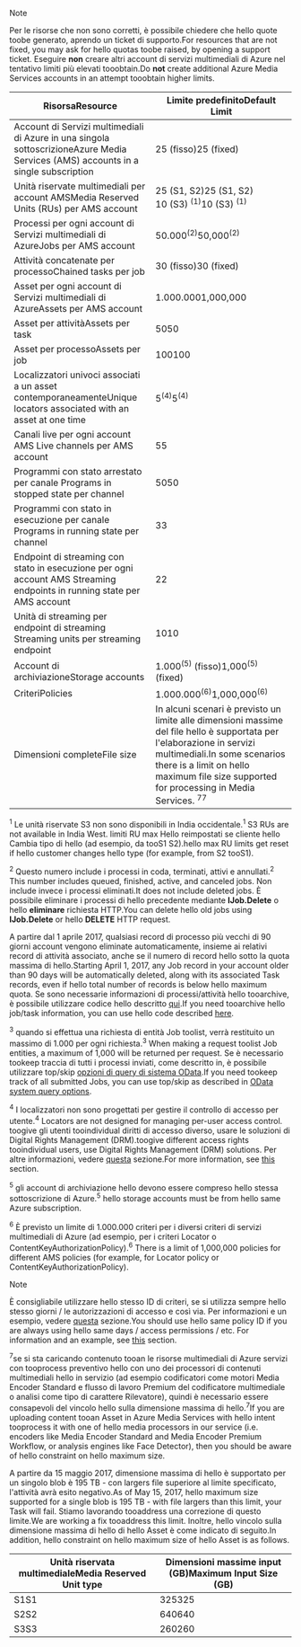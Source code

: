 >[!NOTE]
><span data-ttu-id="11030-101">Per le risorse che non sono corretti, è possibile chiedere che hello quote toobe generato, aprendo un ticket di supporto.</span><span class="sxs-lookup"><span data-stu-id="11030-101">For resources that are not fixed, you may ask for hello quotas toobe raised, by opening a support ticket.</span></span> <span data-ttu-id="11030-102">Eseguire **non** creare altri account di servizi multimediali di Azure nel tentativo limiti più elevati tooobtain.</span><span class="sxs-lookup"><span data-stu-id="11030-102">Do **not** create additional Azure Media Services accounts in an attempt tooobtain higher limits.</span></span>

| <span data-ttu-id="11030-103">Risorsa</span><span class="sxs-lookup"><span data-stu-id="11030-103">Resource</span></span> | <span data-ttu-id="11030-104">Limite predefinito</span><span class="sxs-lookup"><span data-stu-id="11030-104">Default Limit</span></span> | 
| --- | --- | 
| <span data-ttu-id="11030-105">Account di Servizi multimediali di Azure in una singola sottoscrizione</span><span class="sxs-lookup"><span data-stu-id="11030-105">Azure Media Services (AMS) accounts in a single subscription</span></span> | <span data-ttu-id="11030-106">25 (fisso)</span><span class="sxs-lookup"><span data-stu-id="11030-106">25 (fixed)</span></span> |
| <span data-ttu-id="11030-107">Unità riservate multimediali per account AMS</span><span class="sxs-lookup"><span data-stu-id="11030-107">Media Reserved Units (RUs) per AMS account</span></span> |<span data-ttu-id="11030-108">25 (S1, S2)</span><span class="sxs-lookup"><span data-stu-id="11030-108">25 (S1, S2)</span></span><br/><span data-ttu-id="11030-109">10 (S3) <sup>(1)</sup></span><span class="sxs-lookup"><span data-stu-id="11030-109">10 (S3) <sup>(1)</sup></span></span> | 
| <span data-ttu-id="11030-110">Processi per ogni account di Servizi multimediali di Azure</span><span class="sxs-lookup"><span data-stu-id="11030-110">Jobs per AMS account</span></span> | <span data-ttu-id="11030-111">50.000<sup>(2)</sup></span><span class="sxs-lookup"><span data-stu-id="11030-111">50,000<sup>(2)</sup></span></span> |
| <span data-ttu-id="11030-112">Attività concatenate per processo</span><span class="sxs-lookup"><span data-stu-id="11030-112">Chained tasks per job</span></span> | <span data-ttu-id="11030-113">30 (fisso)</span><span class="sxs-lookup"><span data-stu-id="11030-113">30 (fixed)</span></span> |
| <span data-ttu-id="11030-114">Asset per ogni account di Servizi multimediali di Azure</span><span class="sxs-lookup"><span data-stu-id="11030-114">Assets per AMS account</span></span> | <span data-ttu-id="11030-115">1.000.000</span><span class="sxs-lookup"><span data-stu-id="11030-115">1,000,000</span></span>|
| <span data-ttu-id="11030-116">Asset per attività</span><span class="sxs-lookup"><span data-stu-id="11030-116">Assets per task</span></span> | <span data-ttu-id="11030-117">50</span><span class="sxs-lookup"><span data-stu-id="11030-117">50</span></span> |
| <span data-ttu-id="11030-118">Asset per processo</span><span class="sxs-lookup"><span data-stu-id="11030-118">Assets per job</span></span> | <span data-ttu-id="11030-119">100</span><span class="sxs-lookup"><span data-stu-id="11030-119">100</span></span> |
| <span data-ttu-id="11030-120">Localizzatori univoci associati a un asset contemporaneamente</span><span class="sxs-lookup"><span data-stu-id="11030-120">Unique locators associated with an asset at one time</span></span> | <span data-ttu-id="11030-121">5<sup>(4)</sup></span><span class="sxs-lookup"><span data-stu-id="11030-121">5<sup>(4)</sup></span></span> |
| <span data-ttu-id="11030-122">Canali live per ogni account AMS </span><span class="sxs-lookup"><span data-stu-id="11030-122">Live channels per AMS account</span></span> |<span data-ttu-id="11030-123">5</span><span class="sxs-lookup"><span data-stu-id="11030-123">5</span></span>|
| <span data-ttu-id="11030-124">Programmi con stato arrestato per canale </span><span class="sxs-lookup"><span data-stu-id="11030-124">Programs in stopped state per channel</span></span> |<span data-ttu-id="11030-125">50</span><span class="sxs-lookup"><span data-stu-id="11030-125">50</span></span>|
| <span data-ttu-id="11030-126">Programmi con stato in esecuzione per canale </span><span class="sxs-lookup"><span data-stu-id="11030-126">Programs in running state per channel</span></span> |<span data-ttu-id="11030-127">3</span><span class="sxs-lookup"><span data-stu-id="11030-127">3</span></span>|
| <span data-ttu-id="11030-128">Endpoint di streaming con stato in esecuzione per ogni account AMS </span><span class="sxs-lookup"><span data-stu-id="11030-128">Streaming endpoints in running state per AMS account</span></span>|<span data-ttu-id="11030-129">2</span><span class="sxs-lookup"><span data-stu-id="11030-129">2</span></span>|
| <span data-ttu-id="11030-130">Unità di streaming per endpoint di streaming </span><span class="sxs-lookup"><span data-stu-id="11030-130">Streaming units per streaming endpoint</span></span> |<span data-ttu-id="11030-131">10</span><span class="sxs-lookup"><span data-stu-id="11030-131">10</span></span> |
| <span data-ttu-id="11030-132">Account di archiviazione</span><span class="sxs-lookup"><span data-stu-id="11030-132">Storage accounts</span></span> | <span data-ttu-id="11030-133">1.000<sup>(5)</sup> (fisso)</span><span class="sxs-lookup"><span data-stu-id="11030-133">1,000<sup>(5)</sup> (fixed)</span></span> |
| <span data-ttu-id="11030-134">Criteri</span><span class="sxs-lookup"><span data-stu-id="11030-134">Policies</span></span> | <span data-ttu-id="11030-135">1.000.000<sup>(6)</sup></span><span class="sxs-lookup"><span data-stu-id="11030-135">1,000,000<sup>(6)</sup></span></span> |
| <span data-ttu-id="11030-136">Dimensioni complete</span><span class="sxs-lookup"><span data-stu-id="11030-136">File size</span></span>| <span data-ttu-id="11030-137">In alcuni scenari è previsto un limite alle dimensioni massime del file hello è supportata per l'elaborazione in servizi multimediali.</span><span class="sxs-lookup"><span data-stu-id="11030-137">In some scenarios there is a limit on hello maximum file size supported for processing in Media Services.</span></span> <span data-ttu-id="11030-138"><sup>7</sup></span><span class="sxs-lookup"><span data-stu-id="11030-138"><sup>7</sup></span></span> |
  
<span data-ttu-id="11030-139"><sup>1</sup> Le unità riservate S3 non sono disponibili in India occidentale.</span><span class="sxs-lookup"><span data-stu-id="11030-139"><sup>1</sup> S3 RUs are not available in India West.</span></span> <span data-ttu-id="11030-140">limiti RU max Hello reimpostati se cliente hello Cambia tipo di hello (ad esempio, da tooS1 S2).</span><span class="sxs-lookup"><span data-stu-id="11030-140">hello max RU limits get reset if hello customer changes hello type (for example, from S2 tooS1).</span></span> 

<span data-ttu-id="11030-141"><sup>2</sup> Questo numero include i processi in coda, terminati, attivi e annullati.</span><span class="sxs-lookup"><span data-stu-id="11030-141"><sup>2</sup> This number includes queued, finished, active, and canceled jobs.</span></span> <span data-ttu-id="11030-142">Non include invece i processi eliminati.</span><span class="sxs-lookup"><span data-stu-id="11030-142">It does not include deleted jobs.</span></span> <span data-ttu-id="11030-143">È possibile eliminare i processi di hello precedente mediante **IJob.Delete** o hello **eliminare** richiesta HTTP.</span><span class="sxs-lookup"><span data-stu-id="11030-143">You can delete hello old jobs using **IJob.Delete** or hello **DELETE** HTTP request.</span></span>

<span data-ttu-id="11030-144">A partire dal 1 aprile 2017, qualsiasi record di processo più vecchi di 90 giorni account vengono eliminate automaticamente, insieme ai relativi record di attività associato, anche se il numero di record hello sotto la quota massima di hello.</span><span class="sxs-lookup"><span data-stu-id="11030-144">Starting April 1, 2017, any Job record in your account older than 90 days will be automatically deleted, along with its associated Task records, even if hello total number of records is below hello maximum quota.</span></span> <span data-ttu-id="11030-145">Se sono necessarie informazioni di processi/attività hello tooarchive, è possibile utilizzare codice hello descritto [qui](../articles/media-services/media-services-dotnet-manage-entities.md).</span><span class="sxs-lookup"><span data-stu-id="11030-145">If you need tooarchive hello job/task information, you can use hello code described [here](../articles/media-services/media-services-dotnet-manage-entities.md).</span></span>

<span data-ttu-id="11030-146"><sup>3</sup> quando si effettua una richiesta di entità Job toolist, verrà restituito un massimo di 1.000 per ogni richiesta.</span><span class="sxs-lookup"><span data-stu-id="11030-146"><sup>3</sup> When making a request toolist Job entities, a maximum of 1,000 will be returned per request.</span></span> <span data-ttu-id="11030-147">Se è necessario tookeep traccia di tutti i processi inviati, come descritto in, è possibile utilizzare top/skip [opzioni di query di sistema OData](http://msdn.microsoft.com/library/gg309461.aspx).</span><span class="sxs-lookup"><span data-stu-id="11030-147">If you need tookeep track of all submitted Jobs, you can use top/skip as described in [OData system query options](http://msdn.microsoft.com/library/gg309461.aspx).</span></span>

<span data-ttu-id="11030-148"><sup>4</sup> I localizzatori non sono progettati per gestire il controllo di accesso per utente.</span><span class="sxs-lookup"><span data-stu-id="11030-148"><sup>4</sup> Locators are not designed for managing per-user access control.</span></span> <span data-ttu-id="11030-149">toogive gli utenti tooindividual diritti di accesso diverso, usare le soluzioni di Digital Rights Management (DRM).</span><span class="sxs-lookup"><span data-stu-id="11030-149">toogive different access rights tooindividual users, use Digital Rights Management (DRM) solutions.</span></span> <span data-ttu-id="11030-150">Per altre informazioni, vedere [questa](../articles/media-services/media-services-content-protection-overview.md) sezione.</span><span class="sxs-lookup"><span data-stu-id="11030-150">For more information, see [this](../articles/media-services/media-services-content-protection-overview.md) section.</span></span>

<span data-ttu-id="11030-151"><sup>5</sup> gli account di archiviazione hello devono essere compreso hello stessa sottoscrizione di Azure.</span><span class="sxs-lookup"><span data-stu-id="11030-151"><sup>5</sup> hello storage accounts must be from hello same Azure subscription.</span></span>

<span data-ttu-id="11030-152"><sup>6</sup> È previsto un limite di 1.000.000 criteri per i diversi criteri di servizi multimediali di Azure (ad esempio, per i criteri Locator o ContentKeyAuthorizationPolicy).</span><span class="sxs-lookup"><span data-stu-id="11030-152"><sup>6</sup> There is a limit of 1,000,000 policies for different AMS policies (for example, for Locator policy or ContentKeyAuthorizationPolicy).</span></span> 

>[!NOTE]
> <span data-ttu-id="11030-153">È consigliabile utilizzare hello stesso ID di criteri, se si utilizza sempre hello stesso giorni / le autorizzazioni di accesso e così via. Per informazioni e un esempio, vedere [questa](../articles/media-services/media-services-dotnet-manage-entities.md#limit-access-policies) sezione.</span><span class="sxs-lookup"><span data-stu-id="11030-153">You should use hello same policy ID if you are always using hello same days / access permissions / etc. For information and an example, see [this](../articles/media-services/media-services-dotnet-manage-entities.md#limit-access-policies) section.</span></span>

<span data-ttu-id="11030-154"><sup>7</sup>se si sta caricando contenuto tooan le risorse multimediali di Azure servizi con tooprocess preventivo hello con uno dei processori di contenuti multimediali hello in servizio (ad esempio codificatori come motori Media Encoder Standard e flusso di lavoro Premium del codificatore multimediale o analisi come tipo di carattere Rilevatore), quindi è necessario essere consapevoli del vincolo hello sulla dimensione massima di hello.</span><span class="sxs-lookup"><span data-stu-id="11030-154"><sup>7</sup>If you are uploading content tooan Asset in Azure Media Services with hello intent tooprocess it with one of hello media processors in our service (i.e. encoders like Media Encoder Standard and Media Encoder Premium Workflow, or analysis engines like Face Detector), then you should be aware of hello constraint on hello maximum size.</span></span> 

<span data-ttu-id="11030-155">A partire da 15 maggio 2017, dimensione massima di hello è supportato per un singolo blob è 195 TB - con largers file superiore al limite specificato, l'attività avrà esito negativo.</span><span class="sxs-lookup"><span data-stu-id="11030-155">As of May 15, 2017, hello maximum size supported for a single blob is 195 TB - with file largers than this limit, your Task will fail.</span></span> <span data-ttu-id="11030-156">Stiamo lavorando tooaddress una correzione di questo limite.</span><span class="sxs-lookup"><span data-stu-id="11030-156">We are working a fix tooaddress this limit.</span></span> <span data-ttu-id="11030-157">Inoltre, hello vincolo sulla dimensione massima di hello di hello Asset è come indicato di seguito.</span><span class="sxs-lookup"><span data-stu-id="11030-157">In addition, hello constraint on hello maximum size of hello Asset is as follows.</span></span>

| <span data-ttu-id="11030-158">Unità riservata multimediale</span><span class="sxs-lookup"><span data-stu-id="11030-158">Media Reserved Unit type</span></span> | <span data-ttu-id="11030-159">Dimensioni massime input (GB)</span><span class="sxs-lookup"><span data-stu-id="11030-159">Maximum Input Size (GB)</span></span>| 
| --- | --- | 
|<span data-ttu-id="11030-160">S1</span><span class="sxs-lookup"><span data-stu-id="11030-160">S1</span></span> | <span data-ttu-id="11030-161">325</span><span class="sxs-lookup"><span data-stu-id="11030-161">325</span></span>|
|<span data-ttu-id="11030-162">S2</span><span class="sxs-lookup"><span data-stu-id="11030-162">S2</span></span> | <span data-ttu-id="11030-163">640</span><span class="sxs-lookup"><span data-stu-id="11030-163">640</span></span>|
|<span data-ttu-id="11030-164">S3</span><span class="sxs-lookup"><span data-stu-id="11030-164">S3</span></span> | <span data-ttu-id="11030-165">260</span><span class="sxs-lookup"><span data-stu-id="11030-165">260</span></span>|

